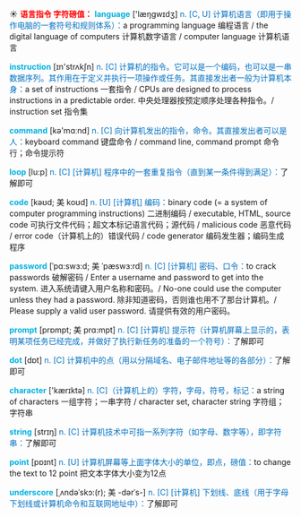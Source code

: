 ☀ <font color="red">**语言指令 字符磅值：**</font>
<font color="sky blue">**language**</font> ['læŋɡwɪdӡ] 
<font color="#0070c0">n. [C, U] 计算机语言（即用于操作电脑的一套符号和规则体系）：</font>a programming language 编程语言 / the digital language of computers 计算机数字语言 / computer language 计算机语言 

<font color="sky blue">**instruction**</font> [ɪn'strʌkʃn] 
<font color="#0070c0">n. [C] 计算机的指令。它可以是一个编码，也可以是一串数据序列。其作用在于定义并执行一项操作或任务。其直接发出者一般为计算机本身：</font>a set of instructions 一套指令 / CPUs are designed to process instructions in a predictable order. 中央处理器按预定顺序处理各种指令。/ instruction set 指令集

<font color="sky blue">**command**</font> [kə'mɑːnd] 
<font color="#0070c0">n. [C] 向计算机发出的指令，命令。其直接发出者可以是人：</font>keyboard command 键盘命令 / command line, command prompt 命令行；命令提示符
           
<font color="sky blue">**loop**</font> [lu:p]
<font color="#0070c0">n. [C] [计算机] 程序中的一套重复指令（直到某一条件得到满足）：</font>了解即可           

<font color="sky blue">**code**</font> [kəʊd; 美 koʊd]
<font color="#0070c0">n. [U] [计算机] 编码：</font>binary code (= a system of computer programming instructions) 二进制编码 / executable, HTML, source code 可执行文件代码；超文本标记语言代码；源代码 / malicious code 恶意代码 / error code（计算机上的）错误代码 / code generator 编码发生器；编码生成程序              

<font color="sky blue">**password**</font> [ˈpɑ:swɜ:d; 美 ˈpæswɜ:rd]
<font color="#0070c0">n. [C] [计算机] 密码、口令：</font>to crack passwords 破解密码 / Enter a username and password to get into the system. 进入系统请键入用户名称和密码。/ No-one could use the computer unless they had a password. 除非知道密码，否则谁也用不了那台计算机。/ Please supply a valid user password. 请提供有效的用户密码。        

<font color="sky blue">**prompt**</font> [prɒmpt; 美 prɑ:mpt]
<font color="#0070c0">n. [C] [计算机] 提示符（计算机屏幕上显示的，表明某项任务已经完成，并做好了执行新任务的准备的一个符号）：</font>了解即可

<font color="sky blue">**dot**</font> [dɒt] 
<font color="#0070c0">n. [C] 计算机中的点（用以分隔域名、电子邮件地址等的各部分）：</font>了解即可

<font color="sky blue">**character**</font> ['kærɪktə] 
<font color="#0070c0">n. [C]（计算机上的）字符，字母，符号，标记：</font>a string of characters 一组字符；一串字符 / character set, character string 字符组；字符串

<font color="sky blue">**string**</font> [strɪŋ] 
<font color="#0070c0">n. [C] 计算机技术中可指一系列字符（如字母、数字等），即字符串：</font>了解即可

<font color="sky blue">**point**</font> [pɒɪnt] 
<font color="#0070c0">n. [U] 计算机屏幕等上面字体大小的单位，即点，磅值：</font>to change the text to 12 point 把文本字体大小变为12点
           
<font color="sky blue">**underscore**</font> [ˌʌndəˈskɔ:(r); 美 -dərˈs-]
<font color="#0070c0">n. [C] [计算机] 下划线、底线（用于字母下划线或计算机命令和互联网地址中）：</font>了解即可

